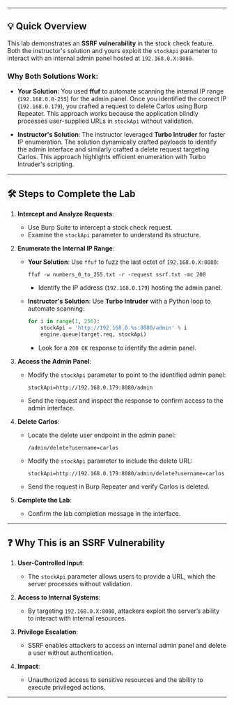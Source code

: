 
---

## **💡 Quick Overview**

This lab demonstrates an **SSRF vulnerability** in the stock check feature. Both the instructor's solution and yours exploit the `stockApi` parameter to interact with an internal admin panel hosted at `192.168.0.X:8080`.

### **Why Both Solutions Work**:

- **Your Solution**: You used **ffuf** to automate scanning the internal IP range (`192.168.0.0-255`) for the admin panel. Once you identified the correct IP (`192.168.0.179`), you crafted a request to delete Carlos using Burp Repeater. This approach works because the application blindly processes user-supplied URLs in `stockApi` without validation.

- **Instructor's Solution**: The instructor leveraged **Turbo Intruder** for faster IP enumeration. The solution dynamically crafted payloads to identify the admin interface and similarly crafted a delete request targeting Carlos. This approach highlights efficient enumeration with Turbo Intruder's scripting.

---

## **🛠️ Steps to Complete the Lab**

1. **Intercept and Analyze Requests**:
    
    - Use Burp Suite to intercept a stock check request.
    - Examine the `stockApi` parameter to understand its structure.
2. **Enumerate the Internal IP Range**:
    
    - **Your Solution**: Use `ffuf` to fuzz the last octet of `192.168.0.X:8080`:
        
        ```plaintext
        ffuf -w numbers_0_to_255.txt -r -request ssrf.txt -mc 200
        ```
        
        - Identify the IP address (`192.168.0.179`) hosting the admin panel.
    - **Instructor's Solution**: Use **Turbo Intruder** with a Python loop to automate scanning:
        
        ```python
        for i in range(1, 256):
            stockApi = 'http://192.168.0.%s:8080/admin' % i
            engine.queue(target.req, stockApi)
        ```
        
        - Look for a `200 OK` response to identify the admin panel.
3. **Access the Admin Panel**:
    
    - Modify the `stockApi` parameter to point to the identified admin panel:
        
        ```plaintext
        stockApi=http://192.168.0.179:8080/admin
        ```
        
    - Send the request and inspect the response to confirm access to the admin interface.
4. **Delete Carlos**:
    
    - Locate the delete user endpoint in the admin panel:
        
        ```plaintext
        /admin/delete?username=carlos
        ```
        
    - Modify the `stockApi` parameter to include the delete URL:
        
        ```plaintext
        stockApi=http://192.168.0.179:8080/admin/delete?username=carlos
        ```
        
    - Send the request in Burp Repeater and verify Carlos is deleted.
5. **Complete the Lab**:
    
    - Confirm the lab completion message in the interface.

---

## **❓ Why This is an SSRF Vulnerability**

1. **User-Controlled Input**:
    
    - The `stockApi` parameter allows users to provide a URL, which the server processes without validation.
2. **Access to Internal Systems**:
    
    - By targeting `192.168.0.X:8080`, attackers exploit the server’s ability to interact with internal resources.
3. **Privilege Escalation**:
    
    - SSRF enables attackers to access an internal admin panel and delete a user without authentication.
4. **Impact**:
    
    - Unauthorized access to sensitive resources and the ability to execute privileged actions.

---